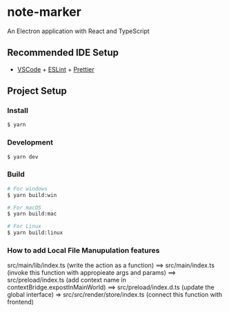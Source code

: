 # note-marker

An Electron application with React and TypeScript

## Recommended IDE Setup

- [VSCode](https://code.visualstudio.com/) + [ESLint](https://marketplace.visualstudio.com/items?itemName=dbaeumer.vscode-eslint) + [Prettier](https://marketplace.visualstudio.com/items?itemName=esbenp.prettier-vscode)

## Project Setup

### Install

```bash
$ yarn
```

### Development

```bash
$ yarn dev
```

### Build

```bash
# For windows
$ yarn build:win

# For macOS
$ yarn build:mac

# For Linux
$ yarn build:linux
```

### How to add Local File Manupulation features

src/main/lib/index.ts (write the action as a function) ==>
src/main/index.ts (invoke this function with appropieate args and params) ==>
src/preload/index.ts (add context name in contextBridge.expostInMainWorld) ==>
src/preload/index.d.ts (update the global interface) =>
src/src/render/store/index.ts (connect this function with frontend)
